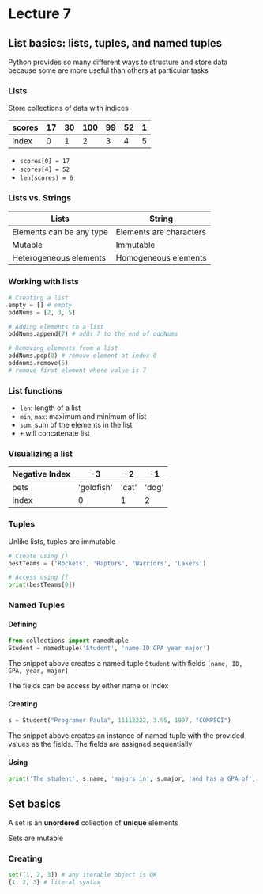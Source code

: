 # Lecture 7

## List basics: lists, tuples, and named tuples

Python provides so many different ways to structure and store data because some are more useful than others at particular tasks

### Lists

Store collections of data with indices

| scores | 17 | 30 | 100 | 99 | 52 | 1 |
| --- | --- | --- | --- | --- | --- | --- |
| index | 0 | 1 | 2 | 3 | 4 | 5 | 6 | 7 |

- `scores[0] = 17`
- `scores[4] = 52`
- `len(scores) = 6`

### Lists vs. Strings

| Lists | String | 
| --- | --- | 
| Elements can be any type | Elements are characters |
| Mutable | Immutable |
| Heterogeneous elements | Homogeneous elements |

### Working with lists

```python
# Creating a list
empty = [] # empty
oddNums = [2, 3, 5]

# Adding elements to a list
oddNums.append(7) # adds 7 to the end of oddNums

# Removing elements from a list
oddNums.pop(0) # remove element at index 0
oddnums.remove(5) 
# remove first element where value is 7
```

### List functions

- `len`: length of a list
- `min`, `max`: maximum and minimum of list
- `sum`: sum of the elements in the list
- `+` will concatenate list

### Visualizing a list

| Negative Index | -3 | -2 | -1 |
| --- | --- | --- | --- |
| pets | 'goldfish' | 'cat' | 'dog' |
| Index | 0 | 1 | 2 |

### Tuples

Unlike lists, tuples are immutable

```python
# Create using ()
bestTeams = ('Rockets', 'Raptors', 'Warriors', 'Lakers')

# Access using []
print(bestTeams[0])
```

### Named Tuples

#### Defining

```python
from collections import namedtuple
Student = namedtuple('Student', 'name ID GPA year major')
```

The snippet above creates a named tuple `Student` with fields `[name, ID, GPA, year, major]`

The fields can be access by either name or index

#### Creating

```python
s = Student("Programer Paula", 11112222, 3.95, 1997, "COMPSCI")
```

The snippet above creates an instance of named tuple with the provided values as the fields. The fields are assigned sequentially

#### Using

```python
print('The student', s.name, 'majors in', s.major, 'and has a GPA of', s.GPA)
```

## Set basics

A set is an **unordered** collection of **unique** elements

Sets are mutable

### Creating

```python
set([1, 2, 3]) # any iterable object is OK
{1, 2, 3} # literal syntax
```
